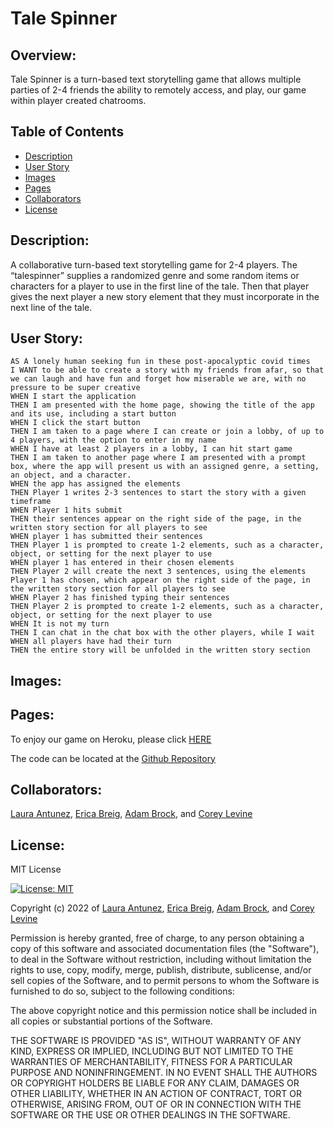 # Tale Spinner

## Overview:
Tale Spinner is a turn-based text storytelling game that allows multiple parties of 2-4 friends the ability to remotely access, and play, our game within player created chatrooms.

## Table of Contents 
- [Description](#description)
- [User Story](#user_story)
- [Images](#images)
- [Pages](#pages)
- [Collaborators](#collaborators)
- [License](#license)

## Description:
A collaborative turn-based text storytelling game for 2-4 players. The “talespinner” supplies a randomized genre and some random items or characters for a player to use in the first line of the tale. Then that player gives the next player a new story element that they must incorporate in the next line of the tale.

## User Story:

```
AS A lonely human seeking fun in these post-apocalyptic covid times
I WANT to be able to create a story with my friends from afar, so that we can laugh and have fun and forget how miserable we are, with no pressure to be super creative
WHEN I start the application 
THEN I am presented with the home page, showing the title of the app and its use, including a start button 
WHEN I click the start button
THEN I am taken to a page where I can create or join a lobby, of up to 4 players, with the option to enter in my name
WHEN I have at least 2 players in a lobby, I can hit start game
THEN I am taken to another page where I am presented with a prompt box, where the app will present us with an assigned genre, a setting, an object, and a character.
WHEN the app has assigned the elements
THEN Player 1 writes 2-3 sentences to start the story with a given timeframe
WHEN Player 1 hits submit
THEN their sentences appear on the right side of the page, in the written story section for all players to see
WHEN player 1 has submitted their sentences
THEN Player 1 is prompted to create 1-2 elements, such as a character, object, or setting for the next player to use
WHEN player 1 has entered in their chosen elements
THEN Player 2 will create the next 3 sentences, using the elements Player 1 has chosen, which appear on the right side of the page, in the written story section for all players to see
WHEN Player 2 has finished typing their sentences
THEN Player 2 is prompted to create 1-2 elements, such as a character, object, or setting for the next player to use
WHEN It is not my turn 
THEN I can chat in the chat box with the other players, while I wait 
WHEN all players have had their turn
THEN the entire story will be unfolded in the written story section
```

## Images:

## Pages:

To enjoy our game on Heroku, please click [HERE](#TBD)

The code can be located at the [Github Repository](https://github.com/Abrock3/Talespinner)

## Collaborators:
[Laura Antunez](https://github.com/lauraantunez024), [Erica Breig](https://github.com/EricaBreig), [Adam Brock](https://github.com/Abrock3), and [Corey Levine](https://github.com/coreylevine2000)

## License:
MIT License

[![License: MIT](https://img.shields.io/badge/License-MIT-yellow.svg)](https://opensource.org/licenses/MIT)

Copyright (c) 2022 of [Laura Antunez](https://github.com/lauraantunez024), [Erica Breig](https://github.com/EricaBreig), [Adam Brock](https://github.com/Abrock3), and [Corey Levine](https://github.com/coreylevine2000)

Permission is hereby granted, free of charge, to any person obtaining a copy
of this software and associated documentation files (the "Software"), to deal
in the Software without restriction, including without limitation the rights
to use, copy, modify, merge, publish, distribute, sublicense, and/or sell
copies of the Software, and to permit persons to whom the Software is
furnished to do so, subject to the following conditions:

The above copyright notice and this permission notice shall be included in all
copies or substantial portions of the Software.

THE SOFTWARE IS PROVIDED "AS IS", WITHOUT WARRANTY OF ANY KIND, EXPRESS OR
IMPLIED, INCLUDING BUT NOT LIMITED TO THE WARRANTIES OF MERCHANTABILITY,
FITNESS FOR A PARTICULAR PURPOSE AND NONINFRINGEMENT. IN NO EVENT SHALL THE
AUTHORS OR COPYRIGHT HOLDERS BE LIABLE FOR ANY CLAIM, DAMAGES OR OTHER
LIABILITY, WHETHER IN AN ACTION OF CONTRACT, TORT OR OTHERWISE, ARISING FROM,
OUT OF OR IN CONNECTION WITH THE SOFTWARE OR THE USE OR OTHER DEALINGS IN THE
SOFTWARE.